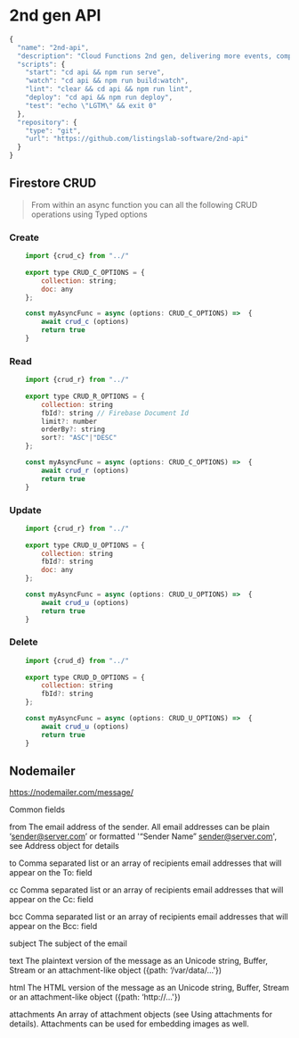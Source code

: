 # 2nd gen API

```javascript
{
  "name": "2nd-api",
  "description": "Cloud Functions 2nd gen, delivering more events, compute and control",
  "scripts": {
    "start": "cd api && npm run serve",
    "watch": "cd api && npm run build:watch",
    "lint": "clear && cd api && npm run lint",
    "deploy": "cd api && npm run deploy",
    "test": "echo \"LGTM\" && exit 0"
  },
  "repository": {
    "type": "git",
    "url": "https://github.com/listingslab-software/2nd-api"
  }
}

```

## Firestore CRUD

> From within an async function you can all the following CRUD operations using Typed options

### Create
```javascript
    import {crud_c} from "../"
    
    export type CRUD_C_OPTIONS = {
        collection: string;
        doc: any
    };

    const myAsyncFunc = async (options: CRUD_C_OPTIONS) =>  {
        await crud_c (options)
        return true
    }
```
### Read
```javascript
    import {crud_r} from "../"
    
    export type CRUD_R_OPTIONS = {
        collection: string
        fbId?: string // Firebase Document Id
        limit?: number 
        orderBy?: string 
        sort?: "ASC"|"DESC" 
    };

    const myAsyncFunc = async (options: CRUD_C_OPTIONS) =>  {
        await crud_r (options)
        return true
    }
```
### Update 
```javascript
    import {crud_r} from "../"
    
    export type CRUD_U_OPTIONS = {
        collection: string
        fbId?: string
        doc: any
    };

    const myAsyncFunc = async (options: CRUD_U_OPTIONS) =>  {
        await crud_u (options)
        return true
    }
```
### Delete 
```javascript
    import {crud_d} from "../"
    
    export type CRUD_D_OPTIONS = {
        collection: string
        fbId?: string
    };

    const myAsyncFunc = async (options: CRUD_U_OPTIONS) =>  {
        await crud_u (options)
        return true
    }
```


## Nodemailer

https://nodemailer.com/message/

Common fields

from
The email address of the sender. All email addresses can be plain ‘sender@server.com’ or formatted '“Sender Name” sender@server.com', see Address object for details

to
Comma separated list or an array of recipients email addresses that will appear on the To: field

cc
Comma separated list or an array of recipients email addresses that will appear on the Cc: field

bcc
Comma separated list or an array of recipients email addresses that will appear on the Bcc: field

subject
The subject of the email

text
The plaintext version of the message as an Unicode string, Buffer, Stream or an attachment-like object ({path: ‘/var/data/…'})

html
The HTML version of the message as an Unicode string, Buffer, Stream or an attachment-like object ({path: ‘http://…'})

attachments
An array of attachment objects (see Using attachments for details). Attachments can be used for embedding images as well.

